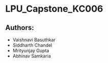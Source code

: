 # LPU_Capstone_KC006

## Authors:
- Vaishnavi Basuthkar
- Siddharth Chandel
- Mrityunjay Gupta
- Abhinav Samkaria
